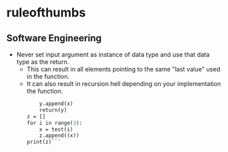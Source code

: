 # ruleofthumbs


## Software Engineering
- Never set input argument as instance of data type and use that data type as the return.
  - This can result in all elements pointing to the same "last value" used in the function.
  - It can also result in recursion hell depending on your implementation the function.
      ```def test(x,y=list()):
          y.append(x)
          return(y)
      z = []
      for i in range(3):
          x = test(i)
          z.append((x))
      print(z)```
